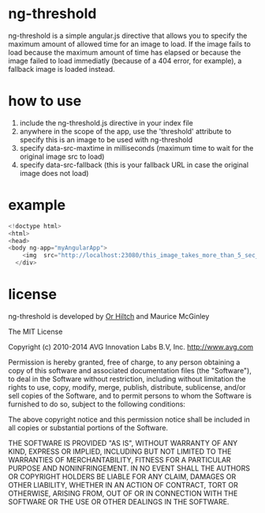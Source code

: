 ng-threshold
==========

ng-threshold is a simple angular.js directive that allows you to specify the maximum amount of allowed time for an image to load. If the image fails to load because the maximum amount of time has elapsed or because the image failed to load immediatly (because of a 404 error, for example), a fallback image is loaded instead. 

how to use
==========

1. include the ng-threshold.js directive in your index file
2. anywhere in the scope of the app, use the 'threshold' attribute to specify this is an image to be used with ng-threshold
3. specify data-src-maxtime in milliseconds (maximum time to wait for the original image src to load)
4. specify data-src-fallback (this is your fallback URL in case the original image does not load)


example 
==========

```js
<!doctype html>
<html>
<head>
<body ng-app="myAngularApp">
    <img  src="http://localhost:23080/this_image_takes_more_than_5_sec_to_load.jpg" data-src-fallback="https://www.google.com/images/srpr/logo11w.png" data-src-maxtime="5000" threshold=""/>
  </div>
```

license  
==========

ng-threshold is developed by <a href="https://www.linkedin.com/profile/view?id=116617874">Or Hiltch</a> and <a src="https://www.linkedin.com/profile/view?id=3535001">Maurice McGinley</a>

The MIT License

Copyright (c) 2010-2014 AVG Innovation Labs B.V, Inc. http://www.avg.com

Permission is hereby granted, free of charge, to any person obtaining a copy
of this software and associated documentation files (the "Software"), to deal
in the Software without restriction, including without limitation the rights
to use, copy, modify, merge, publish, distribute, sublicense, and/or sell
copies of the Software, and to permit persons to whom the Software is
furnished to do so, subject to the following conditions:

The above copyright notice and this permission notice shall be included in
all copies or substantial portions of the Software.

THE SOFTWARE IS PROVIDED "AS IS", WITHOUT WARRANTY OF ANY KIND, EXPRESS OR
IMPLIED, INCLUDING BUT NOT LIMITED TO THE WARRANTIES OF MERCHANTABILITY,
FITNESS FOR A PARTICULAR PURPOSE AND NONINFRINGEMENT. IN NO EVENT SHALL THE
AUTHORS OR COPYRIGHT HOLDERS BE LIABLE FOR ANY CLAIM, DAMAGES OR OTHER
LIABILITY, WHETHER IN AN ACTION OF CONTRACT, TORT OR OTHERWISE, ARISING FROM,
OUT OF OR IN CONNECTION WITH THE SOFTWARE OR THE USE OR OTHER DEALINGS IN
THE SOFTWARE.